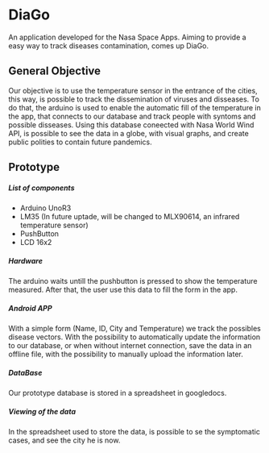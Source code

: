 # DiaGo
An application developed for the Nasa Space Apps. Aiming to provide a easy way to track diseases contamination, comes up DiaGo.

## General Objective
Our objective is to use the temperature sensor in the entrance of the cities, this way, is possible to track the dissemination of viruses and disseases.
To do that, the arduino is used to enable the automatic fill of the temperature in the app, that connects to our database and track people with syntoms and possible disseases. Using this database coneected with Nasa World Wind API, is possible to see the data in a globe, with visual graphs, and create public polities to contain future pandemics.

## Prototype 
##### List of components 
- Arduino UnoR3
- LM35 (In future uptade, will be changed to MLX90614, an infrared temperature sensor)
- PushButton
- LCD 16x2

##### Hardware
The arduino waits untill the pushbutton is pressed to show the temperature measured. After that, the user use this data to fill the form in the app.

##### Android APP
With a simple form (Name, ID, City and Temperature) we track the possibles disease vectors. With the possibility to automatically update the information to our database, or when without internet connection, save the data in an offline file, with the possibility to manually upload the information later.

##### DataBase
Our prototype database is stored in a spreadsheet in googledocs. 

##### Viewing of the data
In the spreadsheet used to store the data, is possible to se the symptomatic cases, and see the city he is now.
